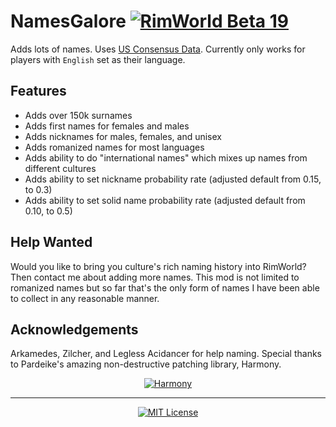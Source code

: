 # NamesGalore [![RimWorld Beta 19](https://img.shields.io/badge/RimWorld-Alpha%2018-brightgreen.svg)](http://rimworldgame.com/) 

Adds lots of names. Uses [US Consensus Data](http://names.mongabay.com/data/surnames_A.htm). Currently only works for players with `English` set as their language.

## Features
- Adds over 150k surnames
- Adds first names for females and males
- Adds nicknames for males, females, and unisex
- Adds romanized names for most languages
- Adds ability to do "international names" which mixes up names from different cultures
- Adds ability to set nickname probability rate (adjusted default from 0.15, to 0.3)
- Adds ability to set solid name probability rate (adjusted default from 0.10, to 0.5)

## Help Wanted

Would you like to bring you culture's rich naming history into RimWorld? Then contact me about adding more names. This mod is not limited to romanized names but so far that's the only form of names I have been able to collect in any reasonable manner.

## Acknowledgements

Arkamedes, Zilcher, and Legless Acidancer for help naming. Special thanks to Pardeike's amazing non-destructive patching library, Harmony.
<p align="center">
  <a href="https://github.com/pardeike/Harmony">
    <img src="https://s24.postimg.org/58bl1rz39/logo.png" alt="Harmony" />
  </a>
</p>

<hr>

<p align="center">
  <a href="./LICENSE">
    <img src="https://img.shields.io/badge/license-MIT-lightgray.svg?style=flat" alt="MIT License" />
  </a>
</p> 
